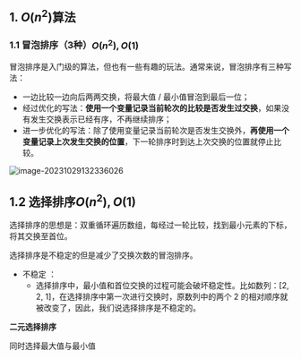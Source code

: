 ## 1. $O(n^2)$算法

### 1.1 冒泡排序（3种）$O(n^2),O(1)$

冒泡排序是入门级的算法，但也有一些有趣的玩法。通常来说，冒泡排序有三种写法：

* 一边比较一边向后两两交换，将最大值 / 最小值冒泡到最后一位；
* 经过优化的写法：**使用一个变量记录当前轮次的比较是否发生过交换**，如果没有发生交换表示已经有序，不再继续排序；
* 进一步优化的写法：除了使用变量记录当前轮次是否发生交换外，**再使用一个变量记录上次发生交换的位置**，下一轮排序时到达上次交换的位置就停止比较。

![image-20231029132336026](./assets/image-20231029132336026.png)



## 1.2 选择排序$O(n^2),O(1)$

选择排序的思想是：双重循环遍历数组，每经过一轮比较，找到最小元素的下标，将其交换至首位。



选择排序是不稳定的但是减少了交换次数的冒泡排序。

* 不稳定 ：
  * 选择排序中，最小值和首位交换的过程可能会破坏稳定性。比如数列：[2, 2, 1]，在选择排序中第一次进行交换时，原数列中的两个 2 的相对顺序就被改变了，因此，我们说选择排序是不稳定的。



**二元选择排序**

同时选择最大值与最小值